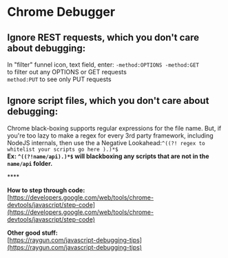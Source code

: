 # Chrome Debugger

## **Ignore REST requests, which you don't care about debugging:**

In "filter" funnel icon, text field, enter: `-method:OPTIONS -method:GET`   
to filter out any OPTIONS or GET requests  
`method:PUT` to see only PUT requests

## **Ignore script files, which you don't care about debugging:**

Chrome black-boxing supports regular expressions for the file name. But, if you're too lazy to make a regex for every 3rd party framework, including NodeJS internals, then use the a Negative Lookahead:`^((?! regex to whitelist your scripts go here ).)*$`   
**Ex: `^((?!name/api).)*$` will blackboxing any scripts that are not in the `name/api` folder.**

\*\*\*\*

**How to step through code:**  
[https://developers.google.com/web/tools/chrome-devtools/javascript/step-code](https://developers.google.com/web/tools/chrome-devtools/javascript/step-code)

**Other good stuff:**  
[https://raygun.com/javascript-debugging-tips](https://raygun.com/javascript-debugging-tips)







